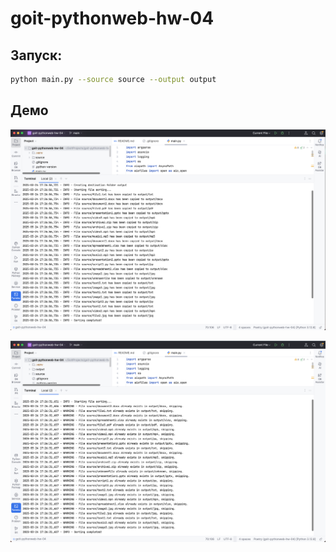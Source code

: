 # goit-pythonweb-hw-04

## Запуск:

```bash
python main.py --source source --output output
```

## Демо
![результат1](./assets/img_1.png)

![результат2](./assets/img_2.png)

